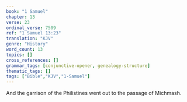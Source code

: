 ```yaml
---
book: "1 Samuel"
chapter: 13
verse: 23
ordinal_verse: 7509
ref: "1 Samuel 13:23"
translation: "KJV"
genre: "History"
word_count: 13
topics: []
cross_references: []
grammar_tags: [conjunctive-opener, genealogy-structure]
thematic_tags: []
tags: ["Bible","KJV","1-Samuel"]
---
```

And the garrison of the Philistines went out to the passage of Michmash.
